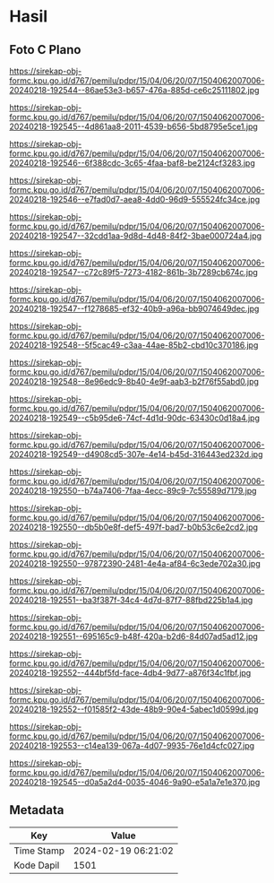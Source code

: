 # Hasil

## Foto C Plano

https://sirekap-obj-formc.kpu.go.id/d767/pemilu/pdpr/15/04/06/20/07/1504062007006-20240218-192544--86ae53e3-b657-476a-885d-ce6c25111802.jpg

https://sirekap-obj-formc.kpu.go.id/d767/pemilu/pdpr/15/04/06/20/07/1504062007006-20240218-192545--4d861aa8-2011-4539-b656-5bd8795e5ce1.jpg

https://sirekap-obj-formc.kpu.go.id/d767/pemilu/pdpr/15/04/06/20/07/1504062007006-20240218-192546--6f388cdc-3c65-4faa-baf8-be2124cf3283.jpg

https://sirekap-obj-formc.kpu.go.id/d767/pemilu/pdpr/15/04/06/20/07/1504062007006-20240218-192546--e7fad0d7-aea8-4dd0-96d9-555524fc34ce.jpg

https://sirekap-obj-formc.kpu.go.id/d767/pemilu/pdpr/15/04/06/20/07/1504062007006-20240218-192547--32cdd1aa-9d8d-4d48-84f2-3bae000724a4.jpg

https://sirekap-obj-formc.kpu.go.id/d767/pemilu/pdpr/15/04/06/20/07/1504062007006-20240218-192547--c72c89f5-7273-4182-861b-3b7289cb674c.jpg

https://sirekap-obj-formc.kpu.go.id/d767/pemilu/pdpr/15/04/06/20/07/1504062007006-20240218-192547--f1278685-ef32-40b9-a96a-bb9074649dec.jpg

https://sirekap-obj-formc.kpu.go.id/d767/pemilu/pdpr/15/04/06/20/07/1504062007006-20240218-192548--5f5cac49-c3aa-44ae-85b2-cbd10c370186.jpg

https://sirekap-obj-formc.kpu.go.id/d767/pemilu/pdpr/15/04/06/20/07/1504062007006-20240218-192548--8e96edc9-8b40-4e9f-aab3-b2f76f55abd0.jpg

https://sirekap-obj-formc.kpu.go.id/d767/pemilu/pdpr/15/04/06/20/07/1504062007006-20240218-192549--c5b95de6-74cf-4d1d-90dc-63430c0d18a4.jpg

https://sirekap-obj-formc.kpu.go.id/d767/pemilu/pdpr/15/04/06/20/07/1504062007006-20240218-192549--d4908cd5-307e-4e14-b45d-316443ed232d.jpg

https://sirekap-obj-formc.kpu.go.id/d767/pemilu/pdpr/15/04/06/20/07/1504062007006-20240218-192550--b74a7406-7faa-4ecc-89c9-7c55589d7179.jpg

https://sirekap-obj-formc.kpu.go.id/d767/pemilu/pdpr/15/04/06/20/07/1504062007006-20240218-192550--db5b0e8f-def5-497f-bad7-b0b53c6e2cd2.jpg

https://sirekap-obj-formc.kpu.go.id/d767/pemilu/pdpr/15/04/06/20/07/1504062007006-20240218-192550--97872390-2481-4e4a-af84-6c3ede702a30.jpg

https://sirekap-obj-formc.kpu.go.id/d767/pemilu/pdpr/15/04/06/20/07/1504062007006-20240218-192551--ba3f387f-34c4-4d7d-87f7-88fbd225b1a4.jpg

https://sirekap-obj-formc.kpu.go.id/d767/pemilu/pdpr/15/04/06/20/07/1504062007006-20240218-192551--695165c9-b48f-420a-b2d6-84d07ad5ad12.jpg

https://sirekap-obj-formc.kpu.go.id/d767/pemilu/pdpr/15/04/06/20/07/1504062007006-20240218-192552--444bf5fd-face-4db4-9d77-a876f34c1fbf.jpg

https://sirekap-obj-formc.kpu.go.id/d767/pemilu/pdpr/15/04/06/20/07/1504062007006-20240218-192552--f01585f2-43de-48b9-90e4-5abec1d0599d.jpg

https://sirekap-obj-formc.kpu.go.id/d767/pemilu/pdpr/15/04/06/20/07/1504062007006-20240218-192553--c14ea139-067a-4d07-9935-76e1d4cfc027.jpg

https://sirekap-obj-formc.kpu.go.id/d767/pemilu/pdpr/15/04/06/20/07/1504062007006-20240218-192545--d0a5a2d4-0035-4046-9a90-e5a1a7e1e370.jpg


## Metadata

| Key        | Value               |
| ---------- | ------------------- |
| Time Stamp | 2024-02-19 06:21:02 |
| Kode Dapil | 1501                |



